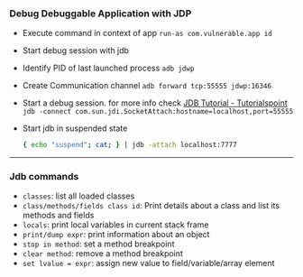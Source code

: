 ### Debug Debuggable Application with JDP
- Execute command in context of app
`run-as com.vulnerable.app id`
- Start debug session with jdb
- Identify PID of last launched process
	`adb jdwp`
- Create Communication channel
	`adb forward tcp:55555 jdwp:16346`
- Start a debug session. for more info check [JDB Tutorial - Tutorialspoint](https://www.tutorialspoint.com/jdb/index.htm)
	`jdb -connect com.sun.jdi.SocketAttach:hostname=localhost,port=55555`
	
- Start jdb in suspended state
	```bash
	{ echo "suspend"; cat; } | jdb -attach localhost:7777
	```

***

### Jdb commands
- `classes`: list all loaded classes
- `class/methods/fields class id`: Print details about a class and list its methods and fields
- `locals`: print local variables in current stack frame
- `print/dump expr`: print information about an object
- `stop in method`: set a method breakpoint
- `clear method`: remove a method breakpoint
- `set lvalue = expr`:  assign new value to field/variable/array element